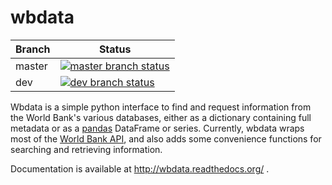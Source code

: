 # wbdata

| Branch | Status                                                                                                                                                                                                     |
|--------|------------------------------------------------------------------------------------------------------------------------------------------------------------------------------------------------------------|
| master | [![master branch status](https://github.com/OliverSherouse/wbdata/workflows/Tests/badge.svg?branch=master)](https://github.com/OliverSherouse/wbdata/actions?query=workflow%3A%22Tests%22+branch%3Amaster) |
| dev    | [![dev branch status](https://github.com/OliverSherouse/wbdata/workflows/Tests/badge.svg?branch=dev)](https://github.com/OliverSherouse/wbdata/actions?query=workflow%3A%22Tests%22+branch%3Adev)          |

Wbdata is a simple python interface to find and request information from the
World Bank's various databases, either as a dictionary containing full metadata
or as a [pandas](http://pandas.pydata.org) DataFrame or series. Currently,
wbdata wraps most of the [World Bank
API](http://data.worldbank.org/developers/api-overview), and also adds some
convenience functions for searching and retrieving information.

Documentation is available at <http://wbdata.readthedocs.org/> .
